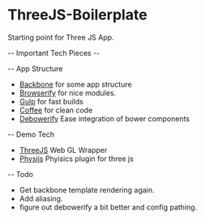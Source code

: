 ThreeJS-Boilerplate
===================

Starting point for Three JS App.


-- Important Tech Pieces --

-- App Structure
- [Backbone](http://backbonejs.org/) for some app structure
- [Browserify](http://browserify.org/) for nice modules.
- [Gulp](http://gulpjs.com/) for fast builds
- [Coffee](http://coffeescript.org/) for clean code
- [Debowerify](https://github.com/eugeneware/debowerify) Ease integration of bower components

-- Demo Tech
- [ThreeJS](http://threejs.org/) Web GL Wrapper
- [Physijs](https://github.com/chandlerprall/Physijs) Phyisics plugin for three js



-- Todo

- Get backbone template rendering again.
- Add aliasing.
- figure out debowerify a bit better and config pathing.
